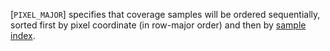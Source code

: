 [`PIXEL_MAJOR`] specifies that coverage
samples will be ordered sequentially, sorted first by pixel coordinate
(in row-major order) and then by
[sample index](https://www.khronos.org/registry/vulkan/specs/1.3-extensions/html/vkspec.html#primsrast-multisampling-coverage-mask).